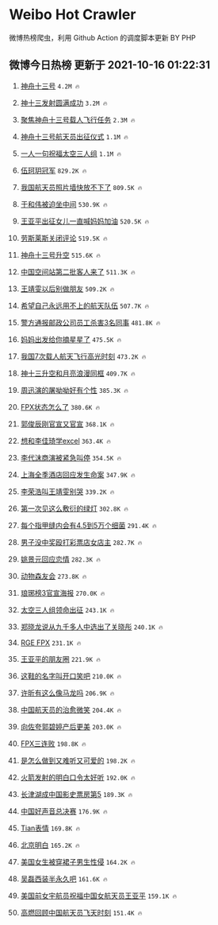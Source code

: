 # Weibo Hot Crawler 



微博热榜爬虫，利用 Github Action 的调度脚本更新 BY PHP 


## 微博今日热榜 更新于 2021-10-16 01:22:31 
1. [神舟十三号](https://s.weibo.com/weibo?q=%23%E7%A5%9E%E8%88%9F%E5%8D%81%E4%B8%89%E5%8F%B7%23&Refer=top) `4.2M 🔥` 

1. [神十三发射圆满成功](https://s.weibo.com/weibo?q=%23%E7%A5%9E%E5%8D%81%E4%B8%89%E5%8F%91%E5%B0%84%E5%9C%86%E6%BB%A1%E6%88%90%E5%8A%9F%23&Refer=top) `3.2M 🔥` 

1. [聚焦神舟十三号载人飞行任务](https://s.weibo.com/weibo?q=%23%E8%81%9A%E7%84%A6%E7%A5%9E%E8%88%9F%E5%8D%81%E4%B8%89%E5%8F%B7%E8%BD%BD%E4%BA%BA%E9%A3%9E%E8%A1%8C%E4%BB%BB%E5%8A%A1%23&Refer=top) `2.3M 🔥` 

1. [神舟十三号航天员出征仪式](https://s.weibo.com/weibo?q=%23%E7%A5%9E%E8%88%9F%E5%8D%81%E4%B8%89%E5%8F%B7%E8%88%AA%E5%A4%A9%E5%91%98%E5%87%BA%E5%BE%81%E4%BB%AA%E5%BC%8F%23&Refer=top) `1.1M 🔥` 

1. [一人一句祝福太空三人组](https://s.weibo.com/weibo?q=%23%E4%B8%80%E4%BA%BA%E4%B8%80%E5%8F%A5%E7%A5%9D%E7%A6%8F%E5%A4%AA%E7%A9%BA%E4%B8%89%E4%BA%BA%E7%BB%84%23&Refer=top) `1.1M 🔥` 

1. [伍珂玥冠军](https://s.weibo.com/weibo?q=%E4%BC%8D%E7%8F%82%E7%8E%A5%E5%86%A0%E5%86%9B&Refer=top) `829.2K 🔥` 

1. [我国航天员照片墙快放不下了](https://s.weibo.com/weibo?q=%23%E6%88%91%E5%9B%BD%E8%88%AA%E5%A4%A9%E5%91%98%E7%85%A7%E7%89%87%E5%A2%99%E5%BF%AB%E6%94%BE%E4%B8%8D%E4%B8%8B%E4%BA%86%23&Refer=top) `809.5K 🔥` 

1. [于和伟被迫坐中间](https://s.weibo.com/weibo?q=%23%E4%BA%8E%E5%92%8C%E4%BC%9F%E8%A2%AB%E8%BF%AB%E5%9D%90%E4%B8%AD%E9%97%B4%23&Refer=top) `530.9K 🔥` 

1. [王亚平出征女儿一直喊妈妈加油](https://s.weibo.com/weibo?q=%23%E7%8E%8B%E4%BA%9A%E5%B9%B3%E5%87%BA%E5%BE%81%E5%A5%B3%E5%84%BF%E4%B8%80%E7%9B%B4%E5%96%8A%E5%A6%88%E5%A6%88%E5%8A%A0%E6%B2%B9%23&Refer=top) `520.5K 🔥` 

1. [劳斯莱斯关闭评论](https://s.weibo.com/weibo?q=%23%E5%8A%B3%E6%96%AF%E8%8E%B1%E6%96%AF%E5%85%B3%E9%97%AD%E8%AF%84%E8%AE%BA%23&Refer=top) `519.5K 🔥` 

1. [神舟十三号升空](https://s.weibo.com/weibo?q=%23%E7%A5%9E%E8%88%9F%E5%8D%81%E4%B8%89%E5%8F%B7%E5%8D%87%E7%A9%BA%23&Refer=top) `515.6K 🔥` 

1. [中国空间站第二批客人来了](https://s.weibo.com/weibo?q=%23%E4%B8%AD%E5%9B%BD%E7%A9%BA%E9%97%B4%E7%AB%99%E7%AC%AC%E4%BA%8C%E6%89%B9%E5%AE%A2%E4%BA%BA%E6%9D%A5%E4%BA%86%23&Refer=top) `511.3K 🔥` 

1. [王靖雯以后别做朋友](https://s.weibo.com/weibo?q=%23%E7%8E%8B%E9%9D%96%E9%9B%AF%E4%BB%A5%E5%90%8E%E5%88%AB%E5%81%9A%E6%9C%8B%E5%8F%8B%23&Refer=top) `509.2K 🔥` 

1. [希望自己永远用不上的航天队伍](https://s.weibo.com/weibo?q=%23%E5%B8%8C%E6%9C%9B%E8%87%AA%E5%B7%B1%E6%B0%B8%E8%BF%9C%E7%94%A8%E4%B8%8D%E4%B8%8A%E7%9A%84%E8%88%AA%E5%A4%A9%E9%98%9F%E4%BC%8D%23&Refer=top) `507.7K 🔥` 

1. [警方通报邮政公司员工杀害3名同事](https://s.weibo.com/weibo?q=%23%E8%AD%A6%E6%96%B9%E9%80%9A%E6%8A%A5%E9%82%AE%E6%94%BF%E5%85%AC%E5%8F%B8%E5%91%98%E5%B7%A5%E6%9D%80%E5%AE%B33%E5%90%8D%E5%90%8C%E4%BA%8B%23&Refer=top) `481.8K 🔥` 

1. [妈妈出发给你摘星星了](https://s.weibo.com/weibo?q=%23%E5%A6%88%E5%A6%88%E5%87%BA%E5%8F%91%E7%BB%99%E4%BD%A0%E6%91%98%E6%98%9F%E6%98%9F%E4%BA%86%23&Refer=top) `475.5K 🔥` 

1. [我国7次载人航天飞行高光时刻](https://s.weibo.com/weibo?q=%23%E6%88%91%E5%9B%BD7%E6%AC%A1%E8%BD%BD%E4%BA%BA%E8%88%AA%E5%A4%A9%E9%A3%9E%E8%A1%8C%E9%AB%98%E5%85%89%E6%97%B6%E5%88%BB%23&Refer=top) `473.2K 🔥` 

1. [神十三升空和月亮浪漫同框](https://s.weibo.com/weibo?q=%23%E7%A5%9E%E5%8D%81%E4%B8%89%E5%8D%87%E7%A9%BA%E5%92%8C%E6%9C%88%E4%BA%AE%E6%B5%AA%E6%BC%AB%E5%90%8C%E6%A1%86%23&Refer=top) `409.7K 🔥` 

1. [周迅演的屠呦呦好有个性](https://s.weibo.com/weibo?q=%23%E5%91%A8%E8%BF%85%E6%BC%94%E7%9A%84%E5%B1%A0%E5%91%A6%E5%91%A6%E5%A5%BD%E6%9C%89%E4%B8%AA%E6%80%A7%23&Refer=top) `385.3K 🔥` 

1. [FPX状态怎么了](https://s.weibo.com/weibo?q=%23FPX%E7%8A%B6%E6%80%81%E6%80%8E%E4%B9%88%E4%BA%86%23&Refer=top) `380.6K 🔥` 

1. [郭俊辰刚官宣又官宣](https://s.weibo.com/weibo?q=%23%E9%83%AD%E4%BF%8A%E8%BE%B0%E5%88%9A%E5%AE%98%E5%AE%A3%E5%8F%88%E5%AE%98%E5%AE%A3%23&Refer=top) `368.1K 🔥` 

1. [想和李佳琦学excel](https://s.weibo.com/weibo?q=%23%E6%83%B3%E5%92%8C%E6%9D%8E%E4%BD%B3%E7%90%A6%E5%AD%A6excel%23&Refer=top) `363.4K 🔥` 

1. [李代沫商演被紧急叫停](https://s.weibo.com/weibo?q=%23%E6%9D%8E%E4%BB%A3%E6%B2%AB%E5%95%86%E6%BC%94%E8%A2%AB%E7%B4%A7%E6%80%A5%E5%8F%AB%E5%81%9C%23&Refer=top) `354.5K 🔥` 

1. [上海全季酒店回应发生命案](https://s.weibo.com/weibo?q=%23%E4%B8%8A%E6%B5%B7%E5%85%A8%E5%AD%A3%E9%85%92%E5%BA%97%E5%9B%9E%E5%BA%94%E5%8F%91%E7%94%9F%E5%91%BD%E6%A1%88%23&Refer=top) `347.9K 🔥` 

1. [李荣浩叫王靖雯别哭](https://s.weibo.com/weibo?q=%23%E6%9D%8E%E8%8D%A3%E6%B5%A9%E5%8F%AB%E7%8E%8B%E9%9D%96%E9%9B%AF%E5%88%AB%E5%93%AD%23&Refer=top) `339.2K 🔥` 

1. [第一次见这么敷衍的绿灯](https://s.weibo.com/weibo?q=%23%E7%AC%AC%E4%B8%80%E6%AC%A1%E8%A7%81%E8%BF%99%E4%B9%88%E6%95%B7%E8%A1%8D%E7%9A%84%E7%BB%BF%E7%81%AF%23&Refer=top) `302.8K 🔥` 

1. [每个指甲缝内会有4.5到5万个细菌](https://s.weibo.com/weibo?q=%23%E6%AF%8F%E4%B8%AA%E6%8C%87%E7%94%B2%E7%BC%9D%E5%86%85%E4%BC%9A%E6%9C%894.5%E5%88%B05%E4%B8%87%E4%B8%AA%E7%BB%86%E8%8F%8C%23&Refer=top) `291.4K 🔥` 

1. [男子没中奖殴打彩票店女店主](https://s.weibo.com/weibo?q=%23%E7%94%B7%E5%AD%90%E6%B2%A1%E4%B8%AD%E5%A5%96%E6%AE%B4%E6%89%93%E5%BD%A9%E7%A5%A8%E5%BA%97%E5%A5%B3%E5%BA%97%E4%B8%BB%23&Refer=top) `282.7K 🔥` 

1. [姚景元回应恋情](https://s.weibo.com/weibo?q=%23%E5%A7%9A%E6%99%AF%E5%85%83%E5%9B%9E%E5%BA%94%E6%81%8B%E6%83%85%23&Refer=top) `282.3K 🔥` 

1. [动物森友会](https://s.weibo.com/weibo?q=%E5%8A%A8%E7%89%A9%E6%A3%AE%E5%8F%8B%E4%BC%9A&Refer=top) `273.8K 🔥` 

1. [琅琊榜3官宣海报](https://s.weibo.com/weibo?q=%23%E7%90%85%E7%90%8A%E6%A6%9C3%E5%AE%98%E5%AE%A3%E6%B5%B7%E6%8A%A5%23&Refer=top) `270.0K 🔥` 

1. [太空三人组领命出征](https://s.weibo.com/weibo?q=%23%E5%A4%AA%E7%A9%BA%E4%B8%89%E4%BA%BA%E7%BB%84%E9%A2%86%E5%91%BD%E5%87%BA%E5%BE%81%23&Refer=top) `243.1K 🔥` 

1. [郑晓龙说从九千多人中选出了关晓彤](https://s.weibo.com/weibo?q=%23%E9%83%91%E6%99%93%E9%BE%99%E8%AF%B4%E4%BB%8E%E4%B9%9D%E5%8D%83%E5%A4%9A%E4%BA%BA%E4%B8%AD%E9%80%89%E5%87%BA%E4%BA%86%E5%85%B3%E6%99%93%E5%BD%A4%23&Refer=top) `240.1K 🔥` 

1. [RGE FPX](https://s.weibo.com/weibo?q=RGE%20FPX&Refer=top) `231.1K 🔥` 

1. [王亚平的朋友圈](https://s.weibo.com/weibo?q=%23%E7%8E%8B%E4%BA%9A%E5%B9%B3%E7%9A%84%E6%9C%8B%E5%8F%8B%E5%9C%88%23&Refer=top) `221.9K 🔥` 

1. [这鞋的名字叫开口笑吧](https://s.weibo.com/weibo?q=%23%E8%BF%99%E9%9E%8B%E7%9A%84%E5%90%8D%E5%AD%97%E5%8F%AB%E5%BC%80%E5%8F%A3%E7%AC%91%E5%90%A7%23&Refer=top) `210.0K 🔥` 

1. [许昕有这么像马龙吗](https://s.weibo.com/weibo?q=%23%E8%AE%B8%E6%98%95%E6%9C%89%E8%BF%99%E4%B9%88%E5%83%8F%E9%A9%AC%E9%BE%99%E5%90%97%23&Refer=top) `206.9K 🔥` 

1. [中国航天员的治愈微笑](https://s.weibo.com/weibo?q=%23%E4%B8%AD%E5%9B%BD%E8%88%AA%E5%A4%A9%E5%91%98%E7%9A%84%E6%B2%BB%E6%84%88%E5%BE%AE%E7%AC%91%23&Refer=top) `204.4K 🔥` 

1. [向佐夸郭碧婷产后更美](https://s.weibo.com/weibo?q=%23%E5%90%91%E4%BD%90%E5%A4%B8%E9%83%AD%E7%A2%A7%E5%A9%B7%E4%BA%A7%E5%90%8E%E6%9B%B4%E7%BE%8E%23&Refer=top) `203.0K 🔥` 

1. [FPX三连败](https://s.weibo.com/weibo?q=%23FPX%E4%B8%89%E8%BF%9E%E8%B4%A5%23&Refer=top) `198.8K 🔥` 

1. [是怎么做到又难听又可爱的](https://s.weibo.com/weibo?q=%23%E6%98%AF%E6%80%8E%E4%B9%88%E5%81%9A%E5%88%B0%E5%8F%88%E9%9A%BE%E5%90%AC%E5%8F%88%E5%8F%AF%E7%88%B1%E7%9A%84%23&Refer=top) `198.2K 🔥` 

1. [火箭发射的明白口令太好听](https://s.weibo.com/weibo?q=%E7%81%AB%E7%AE%AD%E5%8F%91%E5%B0%84%E7%9A%84%E6%98%8E%E7%99%BD%E5%8F%A3%E4%BB%A4%E5%A4%AA%E5%A5%BD%E5%90%AC&Refer=top) `192.0K 🔥` 

1. [长津湖成中国影史票房第5](https://s.weibo.com/weibo?q=%23%E9%95%BF%E6%B4%A5%E6%B9%96%E6%88%90%E4%B8%AD%E5%9B%BD%E5%BD%B1%E5%8F%B2%E7%A5%A8%E6%88%BF%E7%AC%AC5%23&Refer=top) `189.3K 🔥` 

1. [中国好声音总决赛](https://s.weibo.com/weibo?q=%23%E4%B8%AD%E5%9B%BD%E5%A5%BD%E5%A3%B0%E9%9F%B3%E6%80%BB%E5%86%B3%E8%B5%9B%23&Refer=top) `176.9K 🔥` 

1. [Tian表情](https://s.weibo.com/weibo?q=%23Tian%E8%A1%A8%E6%83%85%23&Refer=top) `169.8K 🔥` 

1. [北京明白](https://s.weibo.com/weibo?q=%E5%8C%97%E4%BA%AC%E6%98%8E%E7%99%BD&Refer=top) `165.2K 🔥` 

1. [美国女生被穿裙子男生性侵](https://s.weibo.com/weibo?q=%23%E7%BE%8E%E5%9B%BD%E5%A5%B3%E7%94%9F%E8%A2%AB%E7%A9%BF%E8%A3%99%E5%AD%90%E7%94%B7%E7%94%9F%E6%80%A7%E4%BE%B5%23&Refer=top) `164.2K 🔥` 

1. [吴磊西装半永久吧](https://s.weibo.com/weibo?q=%23%E5%90%B4%E7%A3%8A%E8%A5%BF%E8%A3%85%E5%8D%8A%E6%B0%B8%E4%B9%85%E5%90%A7%23&Refer=top) `161.6K 🔥` 

1. [美国前女宇航员祝福中国女航天员王亚平](https://s.weibo.com/weibo?q=%23%E7%BE%8E%E5%9B%BD%E5%89%8D%E5%A5%B3%E5%AE%87%E8%88%AA%E5%91%98%E7%A5%9D%E7%A6%8F%E4%B8%AD%E5%9B%BD%E5%A5%B3%E8%88%AA%E5%A4%A9%E5%91%98%E7%8E%8B%E4%BA%9A%E5%B9%B3%23&Refer=top) `159.1K 🔥` 

1. [高燃回顾中国航天员飞天时刻](https://s.weibo.com/weibo?q=%23%E9%AB%98%E7%87%83%E5%9B%9E%E9%A1%BE%E4%B8%AD%E5%9B%BD%E8%88%AA%E5%A4%A9%E5%91%98%E9%A3%9E%E5%A4%A9%E6%97%B6%E5%88%BB%23&Refer=top) `151.4K 🔥` 

